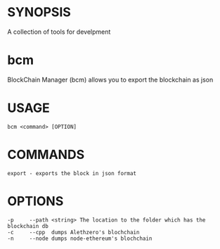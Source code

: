 # SYNOPSIS
A collection of tools for develpment

# bcm
BlockChain Manager (bcm) allows you to export the blockchain as json 

# USAGE
`bcm <command> [OPTION] `


# COMMANDS                     
`export - exports the block in json format`

# OPTIONS                                                   
```
-p     --path <string> The location to the folder which has the blockchain db
-c     --cpp  dumps Alethzero's blochchain                                   
-n     --node dumps node-ethereum's blochchain     
```
